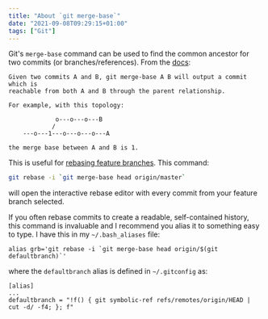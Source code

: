 ```yaml
---
title: "About `git merge-base`"
date: "2021-09-08T09:29:15+01:00"
tags: ["Git"]
---
```


Git's `merge-base` command can be used to find the common ancestor for
two commits (or branches/references). From the [docs](https://git-scm.com/docs/git-merge-base#_discussion):

```
Given two commits A and B, git merge-base A B will output a commit which is
reachable from both A and B through the parent relationship.

For example, with this topology:

             o---o---o---B
            /
    ---o---1---o---o---o---A

the merge base between A and B is 1.
```

This is useful for [rebasing feature branches](https://git-scm.com/book/en/v2/Git-Tools-Rewriting-History). This command:

```sh
git rebase -i `git merge-base head origin/master`
```

will open the interactive rebase editor with every commit from your feature
branch selected.

If you often rebase commits to create a readable, self-contained history, this
command is invaluable and I recommend you alias it to something easy to type. I have
this in my `~/.bash_aliases` file:

```
alias grb='git rebase -i `git merge-base head origin/$(git defaultbranch)`'
```

where the `defaultbranch` alias is defined in `~/.gitconfig` as:

```
[alias]
...
defaultbranch = "!f() { git symbolic-ref refs/remotes/origin/HEAD | cut -d/ -f4; }; f"
```
